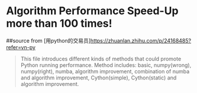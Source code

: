 # Algorithm Performance Speed-Up more than 100 times!

##source from [用python的交易员]https://zhuanlan.zhihu.com/p/24168485?refer=vn-py

> This file introduces different kinds of methods that could promote Python running performance.
> Method includes: basic, numpy(wrong), numpy(right), numba, algorithm improvement, combination of numba and algorithm improvement, Cython(simple), Cython(static) and algorithm improvement.


